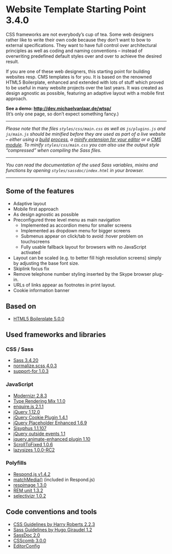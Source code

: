 # Website Template Starting Point 3.4.0

CSS frameworks are not everybody’s cup of tea. Some web designers rather like to write their own code because they don’t want to bow to external specifications. They want to have full control over architectural principles as well as coding and naming conventions – instead of overwriting predefined default styles over and over to achieve the desired result.

If you are one of these web designers, this starting point for building websites resp. CMS templates is for you. It is based on the renowned HTML5 Boilerplate, enhanced and extended with lots of stuff which proved to be useful in many website projects over the last years. It was created as design agnostic as possible, featuring an adaptive layout with a mobile first approach.

**See a demo: <http://dev.michaelvanlaar.de/wtsp/>**  
(It’s only one page, so don’t expect something fancy.)

----

*Please note that the files `styles/css/main.css` as well as `js/plugins.js` and `js/main.js` should be minified before they are used as part of a live website – either using a [build](https://www.npmjs.com/package/grunt-contrib-cssmin) [process](https://www.npmjs.com/package/grunt-contrib-uglify), a [minify extension for your editor](https://packagecontrol.io/packages/Minify) or a [CMS module](http://modules.processwire.com/modules/all-in-one-minify/). To minify `styles/css/main.css` you can also use the output style “compressed” when compiling the Sass files.*

----

*You can read the documentation of the used Sass variables, mixins and functions by opening `styles/sassdoc/index.html` in your browser.*

----

## Some of the features

* Adaptive layout
* Mobile first approach
* As design agnostic as possible
* Preconfigured three level menu as main navigation
  * Implemented as accordion menu for smaller screens
  * Implemented as dropdown menu for bigger screens
  * Submenus appear on click/tab to avoid :hover problem on touchscreens
  * Fully usable fallback layout for browsers with no JavaScript activated
* Layout can be scaled (e.g. to better fill high resolution screens) simply by adjusting the base font size.
* Skiplink focus fix
* Remove telephone number styling inserted by the Skype browser plug-in.
* URLs of links appear as footnotes in print layout.
* Cookie information banner

## Based on

* [HTML5 Boilerplate 5.0.0](http://html5boilerplate.com/)

## Used frameworks and libraries

### CSS / Sass

* [Sass 3.4.20](http://sass-lang.com/)
* [normalize.scss 4.0.3](https://github.com/JohnAlbin/normalize-scss)
* [support-for 1.0.3](https://github.com/JohnAlbin/support-for)

### JavaScript

* [Modernizr 2.8.3](http://modernizr.com/)
* [Type Rendering Mix 1.1.0](https://github.com/bramstein/trmix)
* [enquire.js 2.1.1](https://github.com/WickyNilliams/enquire.js)
* [jQuery 1.12.0](http://jquery.com/)
* [jQuery Cookie Plugin 1.4.1](https://github.com/carhartl/jquery-cookie)
* [jQuery Placeholder Enhanced 1.6.9](https://github.com/dciccale/placeholder-enhanced)
* [Sisyphus 1.1.107](https://github.com/simsalabim/sisyphus)
* [jQuery outside events 1.1](http://benalman.com/projects/jquery-outside-events-plugin/)
* [jquery.animate-enhanced plugin 1.10](https://github.com/benbarnett/jQuery-Animate-Enhanced)
* [ScrollToFixed 1.0.6](https://github.com/bigspotteddog/ScrollToFixed)
* [lazysizes 1.0.0-RC2](https://github.com/aFarkas/lazysizes)

### Polyfills

* [Respond.js v1.4.2](https://github.com/scottjehl/Respond)
* [matchMedia()](https://github.com/paulirish/matchMedia.js) (included in Respond.js)
* [respimage 1.3.0](https://github.com/aFarkas/respimage)
* [REM unit 1.3.2](https://github.com/chuckcarpenter/REM-unit-polyfill)
* [selectivizr 1.0.2](http://selectivizr.com/)

## Code conventions and tools

* [CSS Guidelines by Harry Roberts 2.2.3](http://cssguidelin.es/)
* [Sass Guidelines by Hugo Giraudel 1.2](http://sass-guidelin.es/)
* [SassDoc 2.0](http://sassdoc.com/)
* [CSScomb 3.0.0](http://csscomb.com/)
* [EditorConfig](http://editorconfig.org/)
